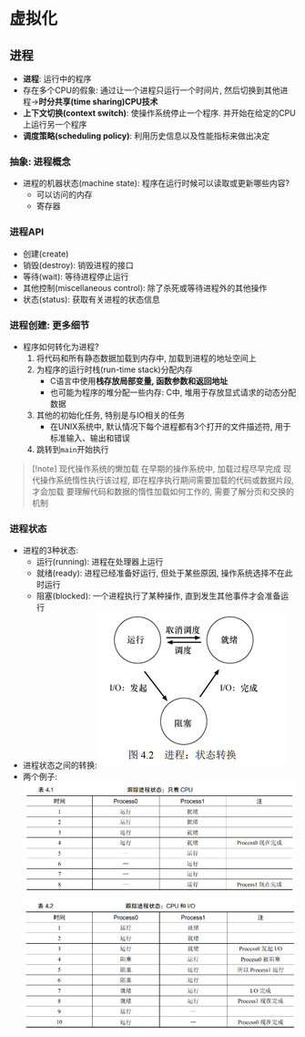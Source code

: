 # 虚拟化
## 进程
- **进程**: 运行中的程序
- 存在多个CPU的假象: 通过让一个进程只运行一个时间片, 然后切换到其他进程->**时分共享(time sharing)CPU技术**
- **上下文切换(context switch)**: 使操作系统停止一个程序. 并开始在给定的CPU上运行另一个程序
- **调度策略(scheduling policy)**: 利用历史信息以及性能指标来做出决定

### 抽象: 进程概念
- 进程的机器状态(machine state): 程序在运行时候可以读取或更新哪些内容?
	- 可以访问的内存
	- 寄存器

### 进程API
- 创建(create)
- 销毁(destroy): 销毁进程的接口
- 等待(wait): 等待进程停止运行
- 其他控制(miscellaneous control): 除了杀死或等待进程外的其他操作
- 状态(status): 获取有关进程的状态信息

### 进程创建: 更多细节
- 程序如何转化为进程?
	1. 将代码和所有静态数据加载到内存中, 加载到进程的地址空间上
	2. 为程序的运行时栈(run-time stack)分配内存
		- C语言中使用**栈存放局部变量, 函数参数和返回地址**
		- 也可能为程序的堆分配一些内存: C中, 堆用于存放显式请求的动态分配数据
	3. 其他的初始化任务, 特别是与IO相关的任务
		- 在UNIX系统中, 默认情况下每个进程都有3个打开的文件描述符, 用于标准输入、输出和错误
	4. 跳转到`main`开始执行

> [!note] 现代操作系统的懒加载
> 在早期的操作系统中, 加载过程尽早完成
> 现代操作系统惰性执行该过程, 即在程序执行期间需要加载的代码或数据片段, 才会加载
> 要理解代码和数据的惰性加载如何工作的, 需要了解分页和交换的机制

### 进程状态
- 进程的3种状态:
	- 运行(running): 进程在处理器上运行
	- 就绪(ready): 进程已经准备好运行, 但处于某些原因, 操作系统选择不在此时运行
	- 阻塞(blocked): 一个进程执行了某种操作, 直到发生其他事件才会准备运行
- 进程状态之间的转换:![image.png](https://raw.githubusercontent.com/alwaysmissin/picgo/main/20230922091621.png)
- 两个例子:![image.png](https://raw.githubusercontent.com/alwaysmissin/picgo/main/20230922091650.png)![image.png](https://raw.githubusercontent.com/alwaysmissin/picgo/main/20230922091701.png)

